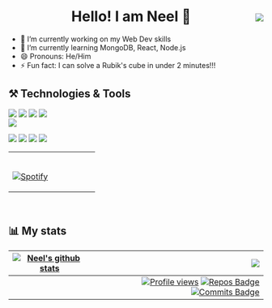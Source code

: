 <img align="right" style="padding-top : 50px " src ="https://media4.giphy.com/media/sp685iuIEGuys/giphy.gif">
<h1 align="center">Hello! I am Neel 👋</h1>

- 🔭 I’m currently working on my Web Dev skills
- 🌱 I’m currently learning MongoDB, React, Node.js
- 😄 Pronouns: He/Him
- ⚡ Fun fact: I can solve a Rubik's cube in under 2 minutes!!!

## ⚒️ Technologies & Tools
![](https://img.shields.io/badge/code-C/C++-brightgreen) 
![](https://img.shields.io/badge/code-Java-brightgreen) 
![](https://img.shields.io/badge/code-Javascript-brightgreen) 
![](https://img.shields.io/badge/code-Python-brightgreen)  
![](https://img.shields.io/badge/code-SQL-brightgreen)


![](https://img.shields.io/badge/editor-VS_code-blue) 
![](https://img.shields.io/badge/editor-Sublime_text-blue) 
![](https://img.shields.io/badge/editor-Intellij-blue)
![](https://img.shields.io/badge/tool-Figma-blue)
<br>

<table align="center" width="100%" border="0"> 
  <tr>
  <td width="50%">
      
&nbsp; <br> [![Spotify](https://spotifynowplaying-ten.vercel.app/api/spotify)](https://open.spotify.com/user/7a2vlze7gdxm16b285mltsk99)

  </td>
  </tr>
</table>
<br>

## 📊 My stats
| <a href="https://github.com/anuraghazra/github-readme-stats"><img align="center" src="https://github-readme-stats.vercel.app/api?username=Hermes179&show_icons=true&include_all_commits=true&theme=discord_old_blurple&hide_border=true" alt="Neel's github stats" /></a> | <a href="https://github.com/anuraghazra/github-readme-stats"><img align="center" src="https://github-readme-stats.vercel.app/api/top-langs/?username=Hermes179&layout=compact&theme=discord_old_blurple&hide_border=true" /></a> |
| :-----------: | -------------: |
|      | [![Profile views](https://komarev.com/ghpvc/?username=Hermes179&color=brightgreen)](https://github.com/antonkomarev/github-profile-views-counter) [![Repos Badge](https://badges.pufler.dev/repos/Hermes179)](https://badges.pufler.dev) [![Commits Badge](https://badges.pufler.dev/commits/monthly/Hermes179)](https://badges.pufler.dev) |      ||
